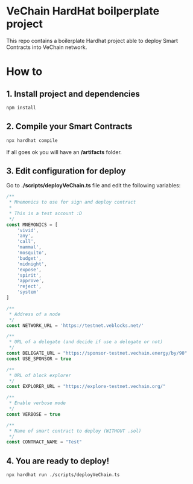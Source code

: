 # VeChain HardHat boilperplate project
This repo contains a boilerplate Hardhat project able to deploy Smart Contracts into VeChain network.

# How to
## 1. Install project and dependencies
```bash
npm install
```


## 2. Compile your Smart Contracts

```bash
npx hardhat compile
```

If all goes ok you will have an **/artifacts** folder.


## 3. Edit configuration for deploy

Go to **./scripts/deployVeChain.ts** file and edit the following variables:

```typescript
/**
 * Mnemonics to use for sign and deploy contract
 * 
 * This is a test account :D
 */
const MNEMONICS = [
    'vivid',
    'any',
    'call',
    'mammal',
    'mosquito',
    'budget',
    'midnight',
    'expose',
    'spirit',
    'approve',
    'reject',
    'system'
]

/**
 * Address of a node
 */
const NETWORK_URL = 'https://testnet.veblocks.net/'

/**
 * URL of a delegate (and decide if use a delegate or not)
 */
const DELEGATE_URL = "https://sponsor-testnet.vechain.energy/by/90"
const USE_SPONSOR = true

/**
 * URL of block explorer
 */
const EXPLORER_URL = "https://explore-testnet.vechain.org/"

/**
 * Enable verbose mode
 */
const VERBOSE = true

/**
 * Name of smart contract to deploy (WITHOUT .sol)
 */
const CONTRACT_NAME = "Test"
```


## 4. You are ready to deploy!
```bash
npx hardhat run ./scripts/deployVeChain.ts
```
